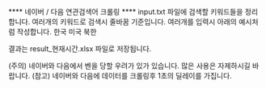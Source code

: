 **** 네이버 / 다음 연관검색어 크롤링 ****
input.txt 파일에 검색할 키워드들을 정리합니다. 여러개의 키워드로 검색시 줄바꿈 기준입니다.
여러개를 입력시 아래의 예시처럼 작성합니다.
한국
미국
북한

결과는 result_현재시간.xlsx 파일로 저장됩니다.

(주의) 네이버와 다음에서 벤을 당할 우려가 있가 있습니다. 많은 사용은 자제하시길 바랍니다.
(참고) 네이버와 다음에 데이터를 크롤링후 1초의 딜레이를 가집니다.